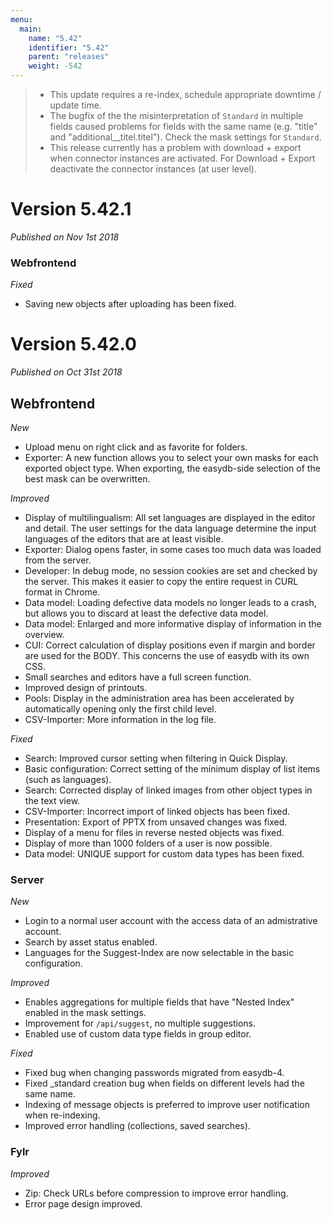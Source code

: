 ```yaml
---
menu:
  main:
    name: "5.42"
    identifier: "5.42"
    parent: "releases"
    weight: -542
---
```


> - This update requires a re-index, schedule appropriate downtime / update time.
> - The bugfix of the the misinterpretation of `Standard` in multiple fields caused problems for fields with the same name (e.g. "title" and "additional__titel.titel"). Check the mask settings for `Standard`.
> - This release currently has a problem with download + export when connector instances are activated. For Download + Export deactivate the connector instances (at user level).
>

# Version 5.42.1

*Published on Nov 1st 2018*

### Webfrontend

*Fixed*

- Saving new objects after uploading has been fixed.

# Version 5.42.0

*Published on Oct 31st 2018*

## Webfrontend

*New*

- Upload menu on right click and as favorite for folders.
- Exporter: A new function allows you to select your own masks for each exported object type. When exporting, the easydb-side selection of the best mask can be overwritten.

*Improved*

- Display of multilingualism: All set languages are displayed in the editor and detail. The user settings for the data language determine the input languages of the editors that are at least visible.
- Exporter: Dialog opens faster, in some cases too much data was loaded from the server.
- Developer: In debug mode, no session cookies are set and checked by the server. This makes it easier to copy the entire request in CURL format in Chrome.
- Data model: Loading defective data models no longer leads to a crash, but allows you to discard at least the defective data model.
- Data model: Enlarged and more informative display of information in the overview.
- CUI: Correct calculation of display positions even if margin and border are used for the BODY. This concerns the use of easydb with its own CSS.
- Small searches and editors have a full screen function.
- Improved design of printouts.
- Pools: Display in the administration area has been accelerated by automatically opening only the first child level.
- CSV-Importer: More information in the log file.

*Fixed*

- Search: Improved cursor setting when filtering in Quick Display.
- Basic configuration: Correct setting of the minimum display of list items (such as languages).
- Search: Corrected display of linked images from other object types in the text view.
- CSV-Importer: Incorrect import of linked objects has been fixed.
- Presentation: Export of PPTX from unsaved changes was fixed.
- Display of a menu for files in reverse nested objects was fixed.
- Display of more than 1000 folders of a user is now possible.
- Data model: UNIQUE support for custom data types has been fixed.

### Server

*New*

- Login to a normal user account with the access data of an admistrative account.
- Search by asset status enabled.
- Languages for the Suggest-Index are now selectable in the basic configuration.

*Improved*

- Enables aggregations for multiple fields that have "Nested Index" enabled in the mask settings.
- Improvement for `/api/suggest`, no multiple suggestions.
- Enabled use of custom data type fields in group editor.

*Fixed*

- Fixed bug when changing passwords migrated from easydb-4.
- Fixed _standard creation bug when fields on different levels had the same name.
- Indexing of message objects is preferred to improve user notification when re-indexing.
- Improved error handling (collections, saved searches).

### Fylr

*Improved*

- Zip: Check URLs before compression to improve error handling.
- Error page design improved.

